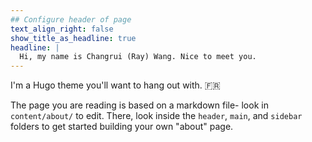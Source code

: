 ```yaml
---
## Configure header of page
text_align_right: false
show_title_as_headline: true
headline: |
  Hi, my name is Changrui (Ray) Wang. Nice to meet you.
---
```


<!-- this is a subheadline -->
I'm a Hugo theme you'll want to hang out with. :fr: 

The page you are reading is based on a markdown file- look in `content/about/` to edit. There, look inside the `header`, `main`, and `sidebar` folders to get started building your own "about" page.